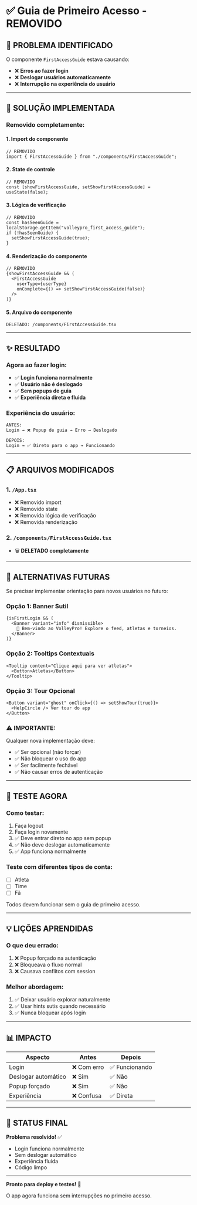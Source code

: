 # ✅ Guia de Primeiro Acesso - REMOVIDO

## 🎯 PROBLEMA IDENTIFICADO

O componente `FirstAccessGuide` estava causando:
- ❌ **Erros ao fazer login**
- ❌ **Deslogar usuários automaticamente**
- ❌ **Interrupção na experiência do usuário**

---

## 🔧 SOLUÇÃO IMPLEMENTADA

### Removido completamente:

#### 1. Import do componente
```tsx
// REMOVIDO
import { FirstAccessGuide } from "./components/FirstAccessGuide";
```

#### 2. State de controle
```tsx
// REMOVIDO
const [showFirstAccessGuide, setShowFirstAccessGuide] = useState(false);
```

#### 3. Lógica de verificação
```tsx
// REMOVIDO
const hasSeenGuide = localStorage.getItem("volleypro_first_access_guide");
if (!hasSeenGuide) {
  setShowFirstAccessGuide(true);
}
```

#### 4. Renderização do componente
```tsx
// REMOVIDO
{showFirstAccessGuide && (
  <FirstAccessGuide 
    userType={userType}
    onComplete={() => setShowFirstAccessGuide(false)}
  />
)}
```

#### 5. Arquivo do componente
```
DELETADO: /components/FirstAccessGuide.tsx
```

---

## ✨ RESULTADO

### Agora ao fazer login:
- ✅ **Login funciona normalmente**
- ✅ **Usuário não é deslogado**
- ✅ **Sem popups de guia**
- ✅ **Experiência direta e fluida**

### Experiência do usuário:
```
ANTES:
Login → ❌ Popup de guia → Erro → Deslogado

DEPOIS:
Login → ✅ Direto para o app → Funcionando
```

---

## 📋 ARQUIVOS MODIFICADOS

### 1. `/App.tsx`
- ❌ Removido import
- ❌ Removido state
- ❌ Removida lógica de verificação
- ❌ Removida renderização

### 2. `/components/FirstAccessGuide.tsx`
- 🗑️ **DELETADO completamente**

---

## 🚀 ALTERNATIVAS FUTURAS

Se precisar implementar orientação para novos usuários no futuro:

### Opção 1: Banner Sutil
```tsx
{isFirstLogin && (
  <Banner variant="info" dismissible>
    👋 Bem-vindo ao VolleyPro! Explore o feed, atletas e torneios.
  </Banner>
)}
```

### Opção 2: Tooltips Contextuais
```tsx
<Tooltip content="Clique aqui para ver atletas">
  <Button>Atletas</Button>
</Tooltip>
```

### Opção 3: Tour Opcional
```tsx
<Button variant="ghost" onClick={() => setShowTour(true)}>
  <HelpCircle /> Ver tour do app
</Button>
```

### ⚠️ IMPORTANTE:
Qualquer nova implementação deve:
- ✅ Ser opcional (não forçar)
- ✅ Não bloquear o uso do app
- ✅ Ser facilmente fechável
- ✅ Não causar erros de autenticação

---

## 🧪 TESTE AGORA

### Como testar:
1. Faça logout
2. Faça login novamente
3. ✅ Deve entrar direto no app sem popup
4. ✅ Não deve deslogar automaticamente
5. ✅ App funciona normalmente

### Teste com diferentes tipos de conta:
- [ ] Atleta
- [ ] Time
- [ ] Fã

Todos devem funcionar sem o guia de primeiro acesso.

---

## 💡 LIÇÕES APRENDIDAS

### O que deu errado:
1. ❌ Popup forçado na autenticação
2. ❌ Bloqueava o fluxo normal
3. ❌ Causava conflitos com session

### Melhor abordagem:
1. ✅ Deixar usuário explorar naturalmente
2. ✅ Usar hints sutis quando necessário
3. ✅ Nunca bloquear após login

---

## 📊 IMPACTO

| Aspecto | Antes | Depois |
|---------|-------|--------|
| Login | ❌ Com erro | ✅ Funcionando |
| Deslogar automático | ❌ Sim | ✅ Não |
| Popup forçado | ❌ Sim | ✅ Não |
| Experiência | ❌ Confusa | ✅ Direta |

---

## 🎉 STATUS FINAL

**Problema resolvido!** ✅

- Login funciona normalmente
- Sem deslogar automático
- Experiência fluida
- Código limpo

---

**Pronto para deploy e testes!** 🚀

O app agora funciona sem interrupções no primeiro acesso.

